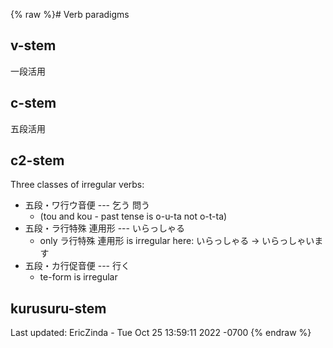 {% raw %}# Verb paradigms

## v-stem

一段活用

## c-stem

五段活用

## c2-stem

Three classes of irregular verbs:

- 五段・ワ行ウ音便 --- 乞う 問う
  - (tou and kou - past tense is o-u-ta not o-t-ta)
- 五段・ラ行特殊 連用形 --- いらっしゃる
  - only ラ行特殊 連用形 is irregular here: いらっしゃる →
いらっしゃいます
- 五段・カ行促音便 --- 行く
  - te-form is irregular

## kurusuru-stem

Last updated: EricZinda - Tue Oct 25 13:59:11 2022 -0700
{% endraw %}